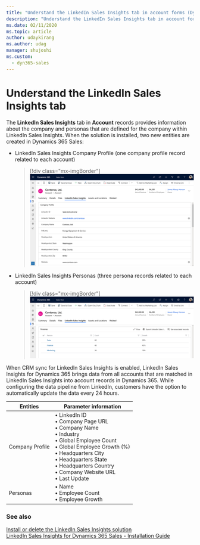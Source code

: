```yaml
---
title: "Understand the LinkedIn Sales Insights tab in account forms (Dynamics 365 Sales) | MicrosoftDocs"
description: "Understand the LinkedIn Sales Insights tab in account forms in Dynamics 365 Sales."
ms.date: 02/11/2020
ms.topic: article
author: udaykirang
ms.author: udag
manager: shujoshi
ms.custom: 
  - dyn365-sales
---
```


# Understand the LinkedIn Sales Insights tab

The **LinkedIn Sales Insights** tab in **Account** records provides information about the company and personas that are defined for the company within LinkedIn Sales Insights. When the solution is installed, two new entities are created in Dynamics 365 Sales:

- LinkedIn Sales Insights Company Profile (one company profile record related to each account)
  > [!div class="mx-imgBorder"]
  > ![LinkedIn Sales Insights tab in an account form.](media/lsi-tab-account-only.png "LinkedIn Sales Insights tab in an account form")

- LinkedIn Sales Insights Personas (three persona records related to each account)
  > [!div class="mx-imgBorder"]
  > ![LinkedIn Sales Insights tab persona records.](media/lsi-tab-account-personas-records.png "LinkedIn Sales Insights tab persona records")

When CRM sync for LinkedIn Sales Insights is enabled, LinkedIn Sales Insights for Dynamics 365 brings data from all accounts that are matched in LinkedIn Sales Insights into account records in Dynamics 365. While configuring the data pipeline from LinkedIn, customers have the option to automatically update the data every 24 hours.

| Entities | Parameter information |
|----------|-----------------------|
| Company Profile |•  LinkedIn ID<br>•  Company Page URL<br>•  Company Name<br>•  Industry<br>•  Global Employee Count<br>•  Global Employee Growth (%)<br>•  Headquarters City<br>•  Headquarters State<br>•  Headquarters Country<br>•  Company Website URL<br>•  Last Update |
| Personas |•  Name<br>•  Employee Count<br>•  Employee Growth |

### See also

[Install or delete the LinkedIn Sales Insights solution](install-lsi-solution.md)     
[LinkedIn Sales Insights for Dynamics 365 Sales - Installation Guide](https://www.linkedin.com/help/sales-navigator/answer/a419445)
